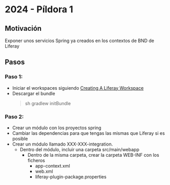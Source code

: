 # 2024 - Píldora 1

## Motivación

Exponer unos servicios Spring ya creados en los contextos de BND de Liferay

## Pasos

### Paso 1:

 * Iniciar el workspaces siguiendo [Creating A Liferay Workspace](https://learn.liferay.com/w/dxp/building-applications/tooling/liferay-workspace/creating-a-liferay-workspace)
 * Descargar el bundle 
   > sh gradlew initBundle

### Paso 2:
 * Crear un módulo con los proyectos spring
 * Cambiar las dependencias para que tengas las mismas que Liferay si es posible
 * Crear un módulo llamado XXX-XXX-integration.
   * Dentro del módulo, incluir una carpeta src/main/webapp
     * Dentro de la misma carpeta, crear la carpeta WEB-INF con los ficheros
       * app-context.xml
       * web.xml
       * liferay-plugin-package.properties
